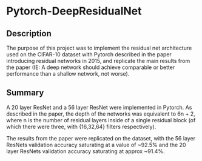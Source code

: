 # Pytorch-DeepResidualNet

## Description 
The purpose of this project was to implement the residual net architecture used on the CIFAR-10 dataset with Pytorch described in the paper introducing residual networks in 2015, and replicate the main results from the paper (IE: A deep network should achieve comparable or better performance than a shallow network, not worse). 

## Summary
A 20 layer ResNet and a 56 layer ResNet were implemented in Pytorch. As described in the paper, the depth of the networks was equivalent to 6n + 2, where n is the number of residual layers inside of a single residual block (of which there were three, with {16,32,64} filters respectively).

The results from the paper were replicated on the dataset, with the 56 layer ResNets validation accuracy saturating at a value of ~92.5% and the 20 layer ResNets validation accuracy saturating at approx ~91.4%. 


